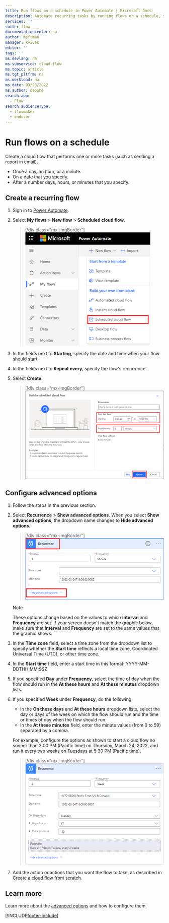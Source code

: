 ```yaml
---
title: Run flows on a schedule in Power Automate | Microsoft Docs
description: Automate recurring tasks by running flows on a schedule, such as every day or every hour.
services: ''
suite: flow
documentationcenter: na
author: msftman
manager: kvivek
editor: ''
tags: ''
ms.devlang: na
ms.subservice: cloud-flow
ms.topic: article
ms.tgt_pltfrm: na
ms.workload: na
ms.date: 03/28/2022
ms.author: deonhe
search.app: 
  - Flow
search.audienceType: 
  - flowmaker
  - enduser
---
```

# Run flows on a schedule

Create a cloud flow that performs one or more tasks (such as sending a report in email).

* Once a day, an hour, or a minute.
* On a date that you specify.
* After a number days, hours, or minutes that you specify.

## Create a recurring flow

1. Sign in to [Power Automate](https://flow.microsoft.com).
1. Select **My flows** > **New flow** > **Scheduled cloud flow**.

    >[!div class="mx-imgBorder"]
    >![Screenshot of create a scheduled cloud flow.](./media/run-scheduled-tasks/create-flow.png "Create a scheduled cloud flow")

3. In the fields next to **Starting**, specify the date and time when your flow should start.
1. In the fields next to **Repeat every**, specify the flow's recurrence.
1. Select **Create**.

    >[!div class="mx-imgBorder"]
    >![Set recurrence.](./media/run-scheduled-tasks/select-recurrence.png "Set recurrence")

## Configure advanced options

1. Follow the steps in the previous section.
1. Select **Recurrence** > **Show advanced options**. When you select **Show advanced options**, the dropdown name changes to **Hide advanced options**.

    >[!div class="mx-imgBorder"]
    >![Screenshot of show/hide advanced options.](./media/run-scheduled-tasks/select-recurrence1.png "Show/hide advanced options")

    >[!NOTE]
    >These options change based on the values to which **Interval** and **Frequency** are set. If your screen doesn't match the graphic below, make sure that **Interval** and **Frequency** are set to the same values that the graphic shows.

1. In the **Time zone** field, select a time zone from the dropdown list to specify whether the **Start time** reflects a local time zone, Coordinated Universal Time (UTC), or other time zone.
1. In the **Start time** field, enter a start time in this format: YYYY-MM-DDTHH:MM:SSZ
1. If you specified **Day** under **Frequency**, select the time of day when the flow should run in the **At these hours** and **At these minutes** dropdown lists.
1. If you specified **Week** under **Frequency**, do the following.<br/>
    - In the **On these days** and **At these hours** dropdown lists, select the day or days of the week on which the flow should run and the time or times of day when the flow should run.
    - In the **At these minutes** field, enter the minute values (from 0 to 59) separated by a comma.

    For example, configure the options as shown to start a cloud flow no sooner than 3:00 PM (Pacific time) on Thursday, March 24, 2022, and run it every two weeks on Tuesdays at 5:30 PM (Pacific time).

    >[!div class="mx-imgBorder"]
    >![Screenshot of specified advanced options.](./media/run-scheduled-tasks/advanced-options.png "Specify advanced options")
1. Add the action or actions that you want the flow to take, as described in [Create a cloud flow from scratch](get-started-logic-flow.md).

## Learn more

Learn more about the [advanced options](/azure/connectors/connectors-native-recurrence) and how to configure them.

[!INCLUDE[footer-include](includes/footer-banner.md)]